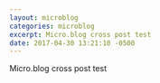 ```yaml
---
layout: microblog
categories: microblog
excerpt: Micro.blog cross post test
date: 2017-04-30 13:21:10 -0500
---
```


Micro.blog cross post test